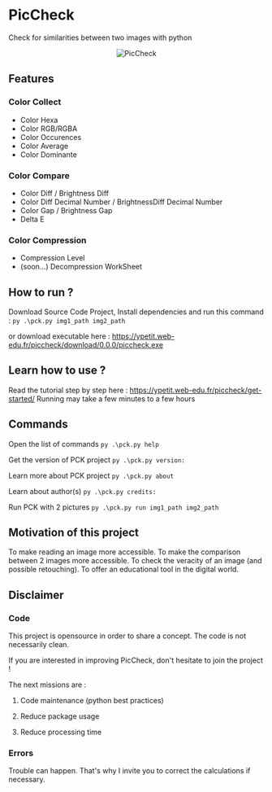 # PicCheck
Check for similarities between two images with python

<p align="center">
  <img src="https://ypetit.web-edu.fr/wp-content/uploads/2022/02/picCheck_cover.png" title="PicCheck">
</p>

## Features

### Color Collect
- Color Hexa
- Color RGB/RGBA
- Color Occurences
- Color Average
- Color Dominante
### Color Compare
- Color Diff / Brightness Diff
- Color Diff Decimal Number / BrightnessDiff Decimal Number
- Color Gap / Brightness Gap
- Delta E
### Color Compression
- Compression Level
- (soon...) Decompression WorkSheet


## How to run ?
Download Source Code Project, Install dependencies and run this command :
`py .\pck.py img1_path img2_path`

or download executable here :
https://ypetit.web-edu.fr/piccheck/download/0.0.0/piccheck.exe


## Learn how to use ?
Read the tutorial step by step here : https://ypetit.web-edu.fr/piccheck/get-started/
Running may take a few minutes to a few hours

## Commands
Open the list of commands
`py .\pck.py help`

Get the version of PCK project
`py .\pck.py version:`

Learn more about PCK project
`py .\pck.py about`
    
Learn about author(s)
`py .\pck.py credits:`

Run PCK with 2 pictures
`py .\pck.py run img1_path img2_path`


## Motivation of this project

To make reading an image more accessible. 
To make the comparison between 2 images more accessible.
To check the veracity of an image (and possible retouching). 
To offer an educational tool in the digital world. 

## Disclaimer
### Code
This project is opensource in order to share a concept.
The code is not necessarily clean.

If you are interested in improving PicCheck, don't hesitate to join the project ! 

The next missions are :

1. Code maintenance (python best practices)

2. Reduce package usage

3. Reduce processing time

### Errors
Trouble can happen. That's why I invite you to correct the calculations if necessary.